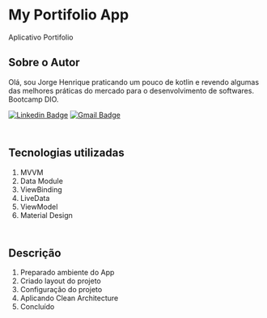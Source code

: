 # My Portifolio App

Aplicativo Portifolio

## Sobre o Autor
Olá, sou Jorge Henrique praticando um pouco de kotlin e revendo algumas das melhores práticas do mercado para o desenvolvimento de softwares.
Bootcamp DIO.

[![Linkedin Badge](https://img.shields.io/badge/-Jorge_H._Chiarelli-blue?style=flat-square&logo=Linkedin&logoColor=white&link=https://br.linkedin.com/in/jorge-henrique-chiarelli-399251217)](https://br.linkedin.com/in/jorge-henrique-chiarelli-399251217)  [![Gmail Badge](https://img.shields.io/badge/-jhcchiarelli@gmail.com-c14438?style=flat-square&logo=Gmail&logoColor=white&link=mailto:jhcchiarelli@gmail.com)](mailto:jhcchiarelli@gmail.com)

## <br />Tecnologias utilizadas
1. MVVM
2. Data Module
3. ViewBinding
4. LiveData
5. ViewModel
6. Material Design

## <br />Descrição
1. Preparado ambiente do App
2. Criado layout do projeto
3. Configuração do projeto
4. Aplicando Clean Architecture
5. Concluído
